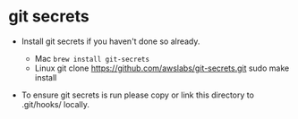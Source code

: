 # git secrets
* Install git secrets if you haven't done so already.
	* Mac
	  `brew install git-secrets`
	* Linux
	  git clone https://github.com/awslabs/git-secrets.git
	  sudo make install
	  
* To ensure git secrets is run please copy or link this directory to .git/hooks/ locally.
